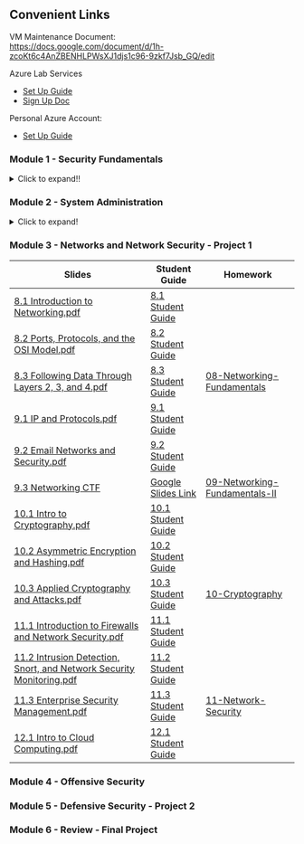 ## Convenient Links
VM Maintenance Document:  
https://docs.google.com/document/d/1h-zcoKt6c4AnZBENHLPWsXJ1djs1c96-9zkf7Jsb_GQ/edit

Azure Lab Services
- [Set Up Guide](Week-06/3/LabAccessGuide.md)
- [Sign Up Doc](https://docs.google.com/spreadsheets/d/1SY4lAN5ElXK7JJvklO5_CYoSs0NUc1vSqFUaqsw3vrQ/edit#gid=0)

Personal Azure Account:
- [Set Up Guide](https://docs.google.com/document/d/1gs_09b7eotl7hzTL82xlqPt-OwOd0aWA78qcQxtMr6Y/edit)

### Module 1 - Security Fundamentals
<details>
    <summary>Click to expand!!</summary>

| Slides | Student Guide | Homework |
|--------| ------------- | -------- |
|[1.1 The Cybersecurity Mindset.pdf](Week-01/1/1.1%20The%20Cybersecurity%20Mindset.pdf) | [1.1 Student Guide](Week-01/1/StudentGuide.md) |
|[1.2 Attacking and Defending.pdf](Week-01/2/1.2%20Attacking%20and%20Defending.pdf) | [1.2 Student Guide](Week-01/2/StudentGuide.md) |
|[1.3_ Surveying the Cyberspace.pdf](Week-01/3/1.3_%20Surveying%20the%20Cyberspace.pdf) | [1.3 Student Guide](Week-01/3/StudentGuide.md) | [01-Cybersecurity-101](Week-01/Homework/01-Cybersecurity-101/Unsolved)|
|[2.1 Introduction to Security Within the Organization.pdf](Week-02/1/2.1%20Introduction%20to%20Security%20Within%20the%20Organization.pdf) | [2.1 Student Guide](Week-02/1/StudentGuide.md)|
|[2.2 Risk Management and Threat Modeling.pdf](Week-02/2/2.2%20Risk%20Management%20and%20Threat%20Modeling.pdf) | [2.2 Student Guide](Week-02/2/StudentGuide.md)|
|[2.3 Governance and Compliance.pdf](Week-02/3/2.3%20Governance%20and%20Compliance.pdf)|[2.3 Student Guide](Week-02/3/StudentGuide.md) | [02-GRC](Week-02/Homework)

</details>

### Module 2 - System Administration
<details>
    <summary>Click to expand!</summary>

| Slides | Student Guide | Homework |
|--------| ------------- | -------- |
|[3.1 How Sweet is Terminal.pdf](Week-03/1/3.1%20How%20Sweet%20is%20Terminal.pdf) | [3.1 Student Guide](Week-03/1/StudentGuide.md) |
|[3.2 Commanding the Command Line.pdf](Week-03/2/3.2%20Commanding%20the%20Command%20Line.pdf) | [3.2 Student Guide](Week-03/2/StudentGuide.md) |
|[3.3 Sticking to the Script.pdf](Week-03/3/3.3%20Sticking%20to%20the%20Script.pdf) | [3.3 Student Guide](Week-03/3/StudentGuide.md) | [03-Terminal-and-Bash](Week-03/Homework) |
|[4.1 Introduction to Linux.pdf](Week-04/1/4.1%20Introduction%20to%20Linux.pdf) | [4.1 Student Guide](Week-04/1/StudentGuide.md) |
|[4.2 Access Controls.pdf](Week-04/2/4.2%20Access%20Controls.pdf) | [4.2 Student Guide](Week-04/2/StudentGuide.md) |
|[4.3 Managing Permissions and Services.pdf](Week-04/3/4.3%20Managing%20Permissions%20and%20Services.pdf) | [4.3 Student Guide](Week-04/3/StudentGuide.md) | [04-LinuxSysAdmin-Fundamentals](Week-04/Homework) |
| [5.1 Backups and tar.pdf](Week-05/1/5.1%20Backups%20and%20tar.pdf) | [5.1 Student Guide](Week-05/1/StudentGuide.md) |
|[5.2 Cron and Scheduled Jobs.pdf](Week-05/2/5.2%20Cron%20and%20Scheduled%20Jobs.pdf) | [5.2 Student Guide](Week-05/2/StudentGuide.md) |
|[5.3 Monitoring Log Files.pdf](Week-05/3/5.3%20Monitoring%20Log%20Files.pdf) | [5.3 Student Guide](Week-05/3/StudentGuide.md) | [05-Archiving-and-Logging-Data](Week-05/Homework)
|[6.1 Combining Commands.pdf](Week-06/1/6.1%20Combining%20Commands.pdf) | [6.1 Student Guide](Week-06/1/StudentGuide.md) |
|[6.2 Ifs and Lists.pdf](Week-06/2/6.2%20Ifs%20and%20Lists.pdf) | [6.2 Student Guide](Week-06/2/studentguide.md) |
| [6.3 Linux Scavenger Hunt.pdf](Week-06/3/6.3%20Linux%20Scavenger%20Hunt.pdf) | [Google Slides Link](https://docs.google.com/presentation/d/1R1cLZa_xRXYqOwEHsiyGWP90YndeZmhE8cFmx8tK168/edit#slide=id.g4f80a3047b_0_990) | [06-Bash-Scripting-and-Programming](Week-06/Homework) |
| [7.1 Introduction to Windows.pdf](Week-07/1/7.1%20Introduction%20to%20Windows.pdf) | [7.1 Student Guide](Week-07/1/StudentGuide.md) | 
[7.2 PowerShell Scripting.pdf](Week-07/2/7.2%20PowerShell%20Scripting.pdf) | [7.2 Student Guide](Week-07/2/StudentGuide.md) | 
[7.3 Active Directory Domain Services.pdf](Week-07/3/7.3%20Active%20Directory%20Domain%20Services.pdf) | [7.3 Student Guide](Week-07/3/StudentGuide.md) | [07-Windows-Administration-and-Hardening](Week-07/Homework) |
</details>

### Module 3 - Networks and Network Security - Project 1
| Slides | Student Guide | Homework |
|--------| ------------- | -------- |
|[8.1 Introduction to Networking.pdf](Week-08/1/8.1%20Introduction%20to%20Networking.pdf) | [8.1 Student Guide](Week-08/1/StudentGuide.md) | 
|[8.2 Ports, Protocols, and the OSI Model.pdf](Week-08/2/8.2%20Ports,%20Protocols,%20and%20the%2OSI%20Model.pdf) | [8.2 Student Guide](Week-08/2/StudentGuide.md) |
|[8.3 Following Data Through  Layers 2, 3, and 4.pdf](Week-08/3/8.3%20Following%20Data%20Through%20%20Layers%202,%203,%20and%204.pdf) | [8.3 Student Guide](Week-08/3/StudentGuide.md) | [08-Networking-Fundamentals](Week-08/Homework) | 
|[9.1 IP and Protocols.pdf](9.1%20IP%20and%20Protocols.pdf) | [9.1 Student Guide](Week-09/1/StudentGuide.md) |
|[9.2 Email Networks and Security.pdf](Week-09/2/9.2%20Email%20Networks%20and%20Security.pdf) | [9.2 Student Guide](Week-09/2/studentguide.md) |
|[9.3 Networking CTF](Week-09/3/9.3%20Networking%20Capture%20the%20Flag.pdf) | [Google Slides Link](https://docs.google.com/presentation/d/1yFYFlcLYuO90e1fC4snuyZ95XnjNrixQv-_0pJnx0vo/edit?usp=sharing) | [09-Networking-Fundamentals-II](Week-09/Homework) |
|[10.1 Intro to Cryptography.pdf](Week-10/1/10.1%20Intro%20to%20Cryptography.pdf) | [10.1 Student Guide](Week-10/1/StudentGuide.md) |
|[10.2 Asymmetric Encryption and Hashing.pdf](Week-10/2/10.2%20Asymmetric%20Encryption%20and%20Hashing.pdf) | [10.2 Student Guide](Week-10/2/StudentGuide.md) |
|[10.3 Applied Cryptography and Attacks.pdf](Week-10/3/10.3%20Applied%20Cryptography%20and%20Attacks.pdf) | [10.3 Student Guide](Week-10/3/StudentGuide.md) | [10-Cryptography](Week-10/Homework) |
[11.1 Introduction to Firewalls and Network Security.pdf](Week-11/1/11.1%20Introduction%20to%20Firewalls%20and%20Network%20Security.pdf) | [11.1 Student Guide](Week-11/1/StudentGuide.md) |
[11.2 Intrusion Detection, Snort, and Network Security Monitoring.pdf](Week-11/2/11.2%20Intrusion%20Detection,%20Snort,%20and%20Network%20Security%20Monitoring.pdf) | [11.2 Student Guide](Week-11/2/StudentGuide.md) |
[11.3 Enterprise Security Management.pdf](Week-11/3/11.3%20Enterprise%20Security%20Management.pdf) | [11.3 Student Guide](Week-11/3/StudentGuide.md) | [11-Network-Security](Week-11/Homework) |
[12.1 Intro to Cloud Computing.pdf](Week-12/1/12.1%20Intro%20to%20Cloud%20Computing.pdf) | [12.1 Student Guide](Week-12/1/StudentGuide.md)
### Module 4 - Offensive Security

### Module 5 - Defensive Security - Project 2

### Module 6 - Review - Final Project
